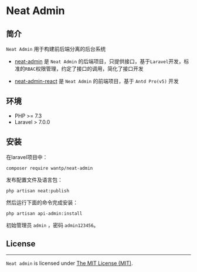 # Neat Admin

## 简介

`Neat Admin` 用于构建前后端分离的后台系统

- [neat-admin](https://github.com/wantp/neat-admin) 是 `Neat Admin` 的后端项目，只提供接口，基于`Laravel`开发，标准的`RBAC`权限管理，约定了接口的调用，简化了接口开发

- [neat-admin-react](https://github.com/wantp/neat-admin-react) 是 `Neat Admin` 的前端项目，基于 `Antd Pro(v5)` 开发


## 环境

 - PHP >= 7.3
 - Laravel > 7.0.0

## 安装

在laravel项目中：
```
composer require wantp/neat-admin
```

发布配置文件及语言包：

```
php artisan neat:publish
```

然后运行下面的命令完成安装：

```
php artisan api-admin:install
```

初始管理员 `admin` ，密码 `admin123456`。


## License

------------

`Neat admin` is licensed under [The MIT License (MIT)](LICENSE).
